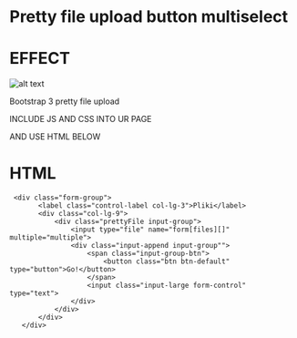Pretty file upload button multiselect
==============================

EFFECT
==========

![alt text](http://i30.photobucket.com/albums/c316/Tilosag/effect.png "Logo Title Text 1")


Bootstrap 3 pretty file upload

INCLUDE JS AND CSS INTO UR PAGE

AND USE HTML BELOW

HTML
==========
```
 <div class="form-group">
       <label class="control-label col-lg-3">Pliki</label>
       <div class="col-lg-9">
           <div class="prettyFile input-group">
               <input type="file" name="form[files][]" multiple="multiple">
               <div class="input-append input-group"">
                   <span class="input-group-btn">
                       <button class="btn btn-default" type="button">Go!</button>
                   </span>
                   <input class="input-large form-control" type="text">
               </div>
           </div>
       </div>
   </div>
```